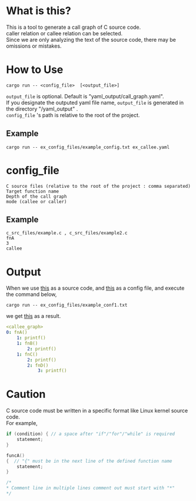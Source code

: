 # What is this?
This is a tool to generate a call graph of C source code.
<br>
caller relation or callee relation can be selected.
<br>
Since we are only analyzing the text of the source code, there may be omissions or mistakes.

# How to Use
```
cargo run -- <config_file>  [<output_file>]
```
```output_file``` is optional. Default is "yaml_output/call_graph.yaml".
<br>
If you designate the outputed yaml file name, ```output_file``` is generated in the directory "/yaml_output" .
<br>
```config_file``` 's path is relative to the root of the project.

## Example
```
cargo run -- ex_config_files/example_config.txt ex_callee.yaml
```

# config_file
```
C source files (relative to the root of the project : comma separated)
Target function name
Depth of the call graph
mode (callee or caller)
```

## Example
```
c_src_files/example.c , c_src_files/example2.c
fnA
3
callee
```

# Output
When we use [this](./ex_c_src_files/example.c) as a source code, and [this](./ex_config_files/example_conf1.txt) as a config file, and execute the command below,
```
cargo run -- ex_config_files/example_conf1.txt
```
we get [this](./ex_yaml_output/example_callee.yaml) as a result.

```yaml
<callee_graph>
0: fnA()
    1: printf()
    1: fnB()
        2: printf()
    1: fnC()
        2: printf()
        2: fnD()
            3: printf()

```

# Caution
C source code must be written in a specific format like Linux kernel source code.
<br>
For example,
```c
if (condition) { // a space after "if"/"for"/"while" is required
    statement;
}
```

```c
funcA()
{  // "{" must be in the next line of the defined function name
    statement;
}
```

```c
/*
* Comment line in multiple lines comment out must start with "*"
*/

```